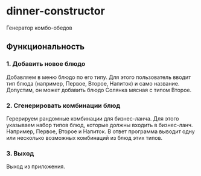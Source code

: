 # dinner-constructor

Генератор комбо-обедов

## Функциональность
### 1. Добавить новое блюдо
   Добавляем в меню блюдо по его типу. Для этого пользователь вводит тип блюда (например, Первое, Второе, Напиток) 
и само название. Допустим, он может добавить блюдо Солянка мясная с типом Второе.

### 2. Сгенерировать комбинации блюд
   Герерируем рандомные комбинации для бизнес-ланча. Для этого указываем набор типов блюд, которые должны входить 
   в бизнес-ланч. Например, Первое, Второе и Напиток. В ответ программа выводит одну или несколько возможных комбинаций из блюд этих типов.

### 3. Выход
   Выход из приложения.
